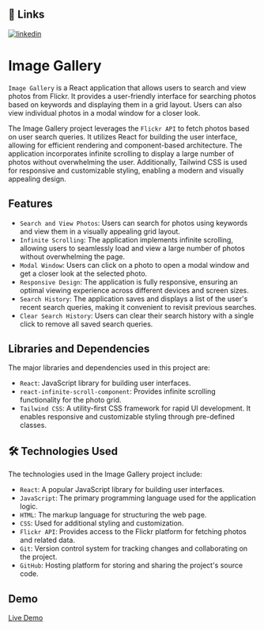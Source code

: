 ## 🔗 Links

[![linkedin](https://img.shields.io/badge/linkedin-0A66C2?style=for-the-badge&logo=linkedin&logoColor=white)](https://www.linkedin.com/in/adarsh-singh-34a945206)



# Image Gallery

`Image Gallery` is a React application that allows users to search and view photos from Flickr. It provides a user-friendly interface for searching photos based on keywords and displaying them in a grid layout. Users can also view individual photos in a modal window for a closer look. 

The Image Gallery project leverages the `Flickr API` to fetch photos based on user search queries. It utilizes React for building the user interface, allowing for efficient rendering and component-based architecture. The application incorporates infinite scrolling to display a large number of photos without overwhelming the user. Additionally, Tailwind CSS is used for responsive and customizable styling, enabling a modern and visually appealing design.

## Features

- `Search and View Photos`: Users can search for photos using keywords and view them in a visually appealing grid layout.
- `Infinite Scrolling`: The application implements infinite scrolling, allowing users to seamlessly load and view a large number of photos without overwhelming the page.
- `Modal Window`: Users can click on a photo to open a modal window and get a closer look at the selected photo.
- `Responsive Design`: The application is fully responsive, ensuring an optimal viewing experience across different devices and screen sizes.
- `Search History`: The application saves and displays a list of the user's recent search queries, making it convenient to revisit previous searches.
- `Clear Search History`: Users can clear their search history with a single click to remove all saved search queries.

## Libraries and Dependencies

The major libraries and dependencies used in this project are:

- `React`: JavaScript library for building user interfaces.
- `react-infinite-scroll-component`: Provides infinite scrolling functionality for the photo grid.
- `Tailwind CSS`: A utility-first CSS framework for rapid UI development. It enables responsive and customizable styling through pre-defined classes.


## 🛠 Technologies Used

The technologies used in the Image Gallery project include:

- `React`: A popular JavaScript library for building user interfaces.
- `JavaScript`: The primary programming language used for the application logic.
- `HTML`: The markup language for structuring the web page.
- `CSS`: Used for additional styling and customization.
- `Flickr API`: Provides access to the Flickr platform for fetching photos and related data.
- `Git`: Version control system for tracking changes and collaborating on the project.
- `GitHub`: Hosting platform for storing and sharing the project's source code.

## Demo

[Live Demo](https://adarsh-singh-image-gallery.netlify.app/)
